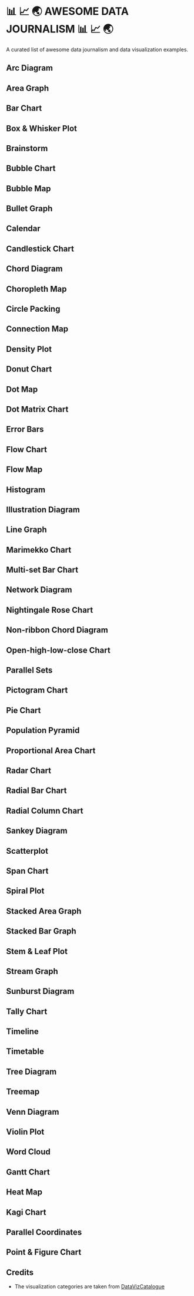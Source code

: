# 📊 📈 🌏 AWESOME DATA JOURNALISM 📊 📈 🌏
A curated list of awesome data journalism and data visualization examples.

## Arc Diagram
## Area Graph
## Bar Chart
## Box & Whisker Plot
## Brainstorm
## Bubble Chart
## Bubble Map
## Bullet Graph
## Calendar
## Candlestick Chart
## Chord Diagram
## Choropleth Map
## Circle Packing
## Connection Map
## Density Plot
## Donut Chart
## Dot Map
## Dot Matrix Chart
## Error Bars
## Flow Chart
## Flow Map
## Histogram
## Illustration Diagram
## Line Graph
## Marimekko Chart
## Multi-set Bar Chart
## Network Diagram
## Nightingale Rose Chart
## Non-ribbon Chord Diagram
## Open-high-low-close Chart
## Parallel Sets
## Pictogram Chart
## Pie Chart
## Population Pyramid
## Proportional Area Chart
## Radar Chart
## Radial Bar Chart
## Radial Column Chart
## Sankey Diagram
## Scatterplot
## Span Chart
## Spiral Plot
## Stacked Area Graph
## Stacked Bar Graph
## Stem & Leaf Plot
## Stream Graph
## Sunburst Diagram
## Tally Chart
## Timeline
## Timetable
## Tree Diagram
## Treemap
## Venn Diagram
## Violin Plot
## Word Cloud
## Gantt Chart
## Heat Map
## Kagi Chart
## Parallel Coordinates
## Point & Figure Chart

## Credits

* The visualization categories are taken from [DataVizCatalogue](http://www.datavizcatalogue.com/)



